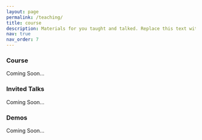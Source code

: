 ```yaml
---
layout: page
permalink: /teaching/
title: course
description: Materials for you taught and talked. Replace this text with your description.
nav: true
nav_order: 7
---
```


### Course

Coming Soon...

### Invited Talks

Coming Soon...

### Demos

Coming Soon...

